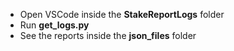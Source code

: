- Open VSCode inside the **StakeReportLogs** folder
- Run **get_logs.py**
- See the reports inside the **json_files** folder